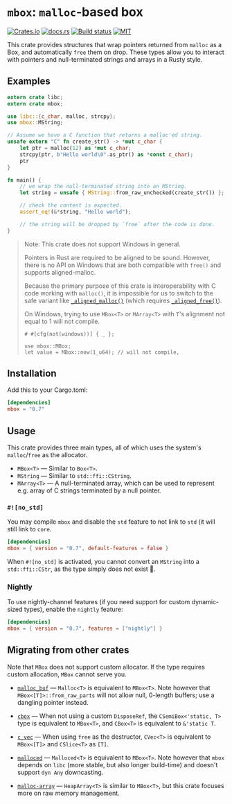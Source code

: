 `mbox`: `malloc`-based box
==========================
[![Crates.io](https://img.shields.io/crates/v/mbox.svg)](https://crates.io/crates/mbox)
[![docs.rs](https://docs.rs/mbox/badge.svg)](https://docs.rs/mbox)
[![Build status](https://github.com/kennytm/mbox/workflows/Rust/badge.svg)](https://github.com/kennytm/mbox/actions?query=workflow%3ARust)
[![MIT](https://img.shields.io/badge/license-MIT-blue.svg)](./LICENSE.txt)

This crate provides structures that wrap pointers returned from `malloc` as a Box, and
automatically `free` them on drop. These types allow you to interact with pointers and
null-terminated strings and arrays in a Rusty style.

## Examples

```rust
extern crate libc;
extern crate mbox;

use libc::{c_char, malloc, strcpy};
use mbox::MString;

// Assume we have a C function that returns a malloc'ed string.
unsafe extern "C" fn create_str() -> *mut c_char {
    let ptr = malloc(12) as *mut c_char;
    strcpy(ptr, b"Hello world\0".as_ptr() as *const c_char);
    ptr
}

fn main() {
    // we wrap the null-terminated string into an MString.
    let string = unsafe { MString::from_raw_unchecked(create_str()) };

    // check the content is expected.
    assert_eq!(&*string, "Hello world");

    // the string will be dropped by `free` after the code is done.
}
```

> Note: This crate does not support Windows in general.
>
> Pointers in Rust are required to be aligned to be sound. However, there is no API on
> Windows that are both compatible with `free()` and supports aligned-malloc.
>
> Because the primary purpose of this crate is interoperability with C code working
> with `malloc()`, it is impossible for us to switch to the safe variant like
> [`_aligned_malloc()`](https://learn.microsoft.com/en-us/cpp/c-runtime-library/reference/aligned-malloc)
> (which requires [`_aligned_free()`](https://learn.microsoft.com/en-us/cpp/c-runtime-library/reference/aligned-free)).
>
> On Windows, trying to use `MBox<T>` or `MArray<T>` with `T`'s alignment not equal to 1
> will not compile.
>
> ```rust,compile_fail
> # #[cfg(not(windows))] { _ };
>
> use mbox::MBox;
> let value = MBox::new(1_u64); // will not compile,
> ```


## Installation

Add this to your Cargo.toml:

```toml
[dependencies]
mbox = "0.7"
```

## Usage

This crate provides three main types, all of which uses the system's `malloc`/`free` as the
allocator.

* `MBox<T>` — Similar to `Box<T>`.
* `MString` — Similar to `std::ffi::CString`.
* `MArray<T>` — A null-terminated array, which can be used to represent e.g. array of C strings
  terminated by a null pointer.

### `#![no_std]`

You may compile `mbox` and disable the `std` feature to not link to `std` (it will still link to
`core`.

```toml
[dependencies]
mbox = { version = "0.7", default-features = false }
```

When `#![no_std]` is activated, you cannot convert an `MString` into a `std::ffi::CStr`, as the
type simply does not exist 🙂.

### Nightly

To use nightly-channel features (if you need support for custom dynamic-sized types), enable the
`nightly` feature:

```toml
[dependencies]
mbox = { version = "0.7", features = ["nightly"] }
```

## Migrating from other crates

Note that `MBox` does not support custom allocator. If the type requires custom allocation,
`MBox` cannot serve you.

* [`malloc_buf`](https://crates.io/crates/malloc_buf) — `Malloc<T>` is equivalent to `MBox<T>`.
  Note however that `MBox<[T]>::from_raw_parts` will not allow null, 0-length buffers; use a
  dangling pointer instead.

* [`cbox`](https://crates.io/crates/cbox) — When not using a custom `DisposeRef`, the
  `CSemiBox<'static, T>` type is equivalent to `MBox<T>`, and `CBox<T>` is equivalent to
  `&'static T`.

* [`c_vec`](https://crates.io/crates/c_vec) — When using `free` as the destructor, `CVec<T>` is
  equivalent to `MBox<[T]>` and `CSlice<T>` as `[T]`.

* [`malloced`](https://crates.io/crates/malloced) — `Malloced<T>` is equivalent to `MBox<T>`.
  Note however that `mbox` depends on `libc` (more stable, but also longer build-time) and
  doesn't support `dyn Any` downcasting.

* [`malloc-array`](https://crates.io/crates/malloc-array) — `HeapArray<T>` is similar to
  `MBox<T>`, but this crate focuses more on raw memory management.
